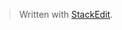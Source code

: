 


> Written with [StackEdit](https://stackedit.io/).
<!--stackedit_data:
eyJoaXN0b3J5IjpbLTM0NzA5NzIyMF19
-->